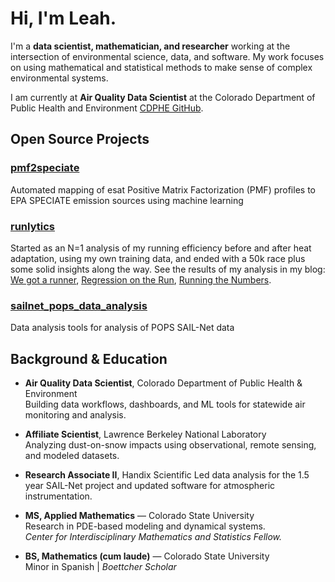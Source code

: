 # Hi, I'm Leah.

I'm a **data scientist, mathematician, and researcher** working at the intersection of environmental science, data, and software. My work focuses on using mathematical and statistical methods to make sense of complex environmental systems.

I am currently at **Air Quality Data Scientist** at the Colorado Department of Public Health and Environment [CDPHE GitHub](https://github.com/leahgibsonCDPHE).

## Open Source Projects
 
### [pmf2speciate](https://github.com/leahgibson/pmf2speciate)
Automated mapping of esat Positive Matrix Factorization (PMF) profiles to EPA SPECIATE emission sources using machine learning

### [runlytics](https://github.com/leahgibson/runlytics)
Started as an N=1 analysis of my running efficiency before and after heat adaptation, using my own training data, and ended with a 50k race plus some solid insights along the way. See the results of my analysis in my blog: [We got a runner](https://open.substack.com/pub/polarvertex/p/we-got-a-runner?r=394csb&utm_campaign=post&utm_medium=web&showWelcomeOnShare=false), [Regression on the Run](https://open.substack.com/pub/polarvertex/p/regression-on-the-runr=394csb&utm_campaign=post&utm_medium=web&showWelcomeOnShare=false), [Running the Numbers](https://open.substack.com/pub/polarvertex/p/running-the-numbers?r=394csb&utm_campaign=post&utm_medium=web&showWelcomeOnShare=false). 

### [sailnet_pops_data_analysis](https://github.com/leahgibson/sailnet_pops_data_analysis)
Data analysis tools for analysis of POPS SAIL-Net data

## Background & Education

- **Air Quality Data Scientist**, Colorado Department of Public Health & Environment  
  Building data workflows, dashboards, and ML tools for statewide air monitoring and analysis.  

- **Affiliate Scientist**, Lawrence Berkeley National Laboratory  
  Analyzing dust-on-snow impacts using observational, remote sensing, and modeled datasets.

- **Research Associate II**, Handix Scientific
  Led data analysis for the 1.5 year SAIL-Net project and updated software for atmospheric instrumentation.

- **MS, Applied Mathematics** — Colorado State University  
  Research in PDE-based modeling and dynamical systems.  
  *Center for Interdisciplinary Mathematics and Statistics Fellow.*  

- **BS, Mathematics (cum laude)** — Colorado State University  
  Minor in Spanish | *Boettcher Scholar*  

